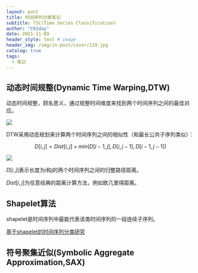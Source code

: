 ```yaml
---
layout: post
title: 时间序列分类笔记
subtitle: TSC(Time Series Classification)
author: "C01day"
date: 2021-11-09
header_style: text # image
header_img: /img/in-post/cover/119.jpg
catalog: true
tags:
  - 笔记
---
```


## 动态时间规整(Dynamic Time Warping,DTW)

动态时间规整，顾名思义，通过规整时间维度来找到两个时间序列之间的最佳对应。

![](https://i.loli.net/2021/11/09/uRE1nxUIZjPzBHY.jpg)

DTW采用动态规划来计算两个时间序列之间的相似性（和最长公共子序列类似）：

$$
D[i,j]=Dist[i,j]+min(D[i-1,j],D[i,j-1],D[i-1,j-1])
$$

![](https://i.loli.net/2021/11/09/xLaqgAhV3lNoRE1.jpg)

$D[i,j]$表示长度为$i$和$j$的两个时间序列之间的归整路径距离。

$Dist[i,j]$为任意经典的距离计算方法，例如欧几里得距离。

## Shapelet算法

shapelet是时间序列中最能代表该类时间序列的一段连续子序列。

[基于shapelet的时间序列分类研究](http://www.jsjkx.com/CN/article/openArticlePDF.jsp?id=17732)

## 符号聚集近似(Symbolic Aggregate Approximation,SAX)
